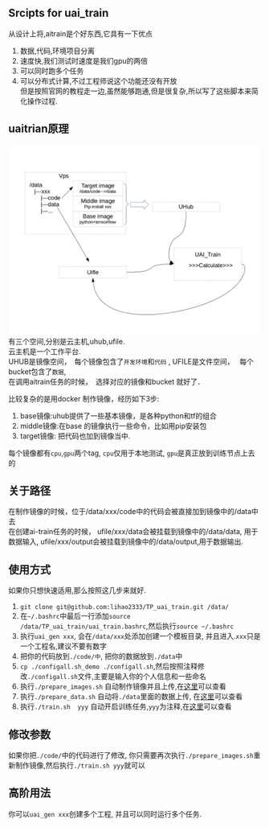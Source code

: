 ## Srcipts for uai_train
从设计上将,aitrain是个好东西,它具有一下优点  
1. 数据,代码,环境项目分离
2. 速度快,我们测试时速度是我们gpu的两倍
3. 可以同时跑多个任务 
4. 可以分布式计算,不过工程师说这个功能还没有开放  
但是按照官网的教程走一边,虽然能够跑通,但是很复杂,所以写了这些脚本来简化操作过程.

## uaitrian原理
![uaitrain](readme/uai_train.jpg)
有三个空间,分别是云主机,uhub,ufile.  
云主机是一个工作平台.  
UHUB是镜像空间，　每个镜像包含了`开发环境`和`代码`  , 
UFILE是文件空间，　 每个bucket包含了`数据`,   
在调用aitrain任务的时候，　选择对应的镜像和bucket 就好了．

比较复杂的是用docker 制作镜像，经历如下3步:
1. base镜像:uhub提供了一些基本镜像，是各种python和tf的组合
2. middle镜像:在base 的镜像执行一些命令，比如用pip安装包
3. target镜像: 把代码也加到镜像当中.

每个镜像都有`cpu`,`gpu`两个tag, `cpu`仅用于本地测试, `gpu`是真正放到训练节点上去的

## 关于路径
在制作镜像的时候，位于/data/xxx/code中的代码会被直接加到镜像中的/data中去  
在创建ai-train任务的时候，
    ufile/xxx/data会被挂载到镜像中的/data/data, 用于数据输入,
    ufile/xxx/output会被挂载到镜像中的/data/output,用于数据输出.



## 使用方式
如果你只想快速适用,那么按照这几步来就好.
1. `git clone git@github.com:lihao2333/TP_uai_train.git /data/` 
2. 在`~/.bashrc`中最后一行添加`source /data/TP_uai_train/uai_train.bashrc`,然后执行`source ~/.bashrc`
3. 执行`uai_gen xxx`, 会在`/data/xxx`处添加创建一个模板目录, 并且进入.`xxx`只是一个工程名,建议不要有数字
4. 把你的代码放到`./code/中`, 把你的数据放到`./data`中
5. `cp ./configall.sh_demo ./configall.sh`,然后按照注释修改`./configall.sh`文件,主要是输入你的个人信息和一些命名
6. 执行`./prepare_images.sh` 自动制作镜像并且上传,在[这里](https://console.ucloud.cn/uhub/uhub/user_image)可以查看
7. 执行`./prepare_data.sh` 自动将`./data`里面的数据上传, 在[这里](https://console.ucloud.cn/ufile/ufile/manage/normal)可以查看
8. 执行`./train.sh  yyy`  自动开启训练任务,`yyy`为注释,在[这里](https://console.ucloud.cn/uaitrain/manage)可以查看

## 修改参数
如果你把`./code/`中的代码进行了修改, 你只需要再次执行`./prepare_images.sh`重新制作镜像,然后执行`./train.sh yyy`就可以

## 高阶用法
你可以`uai_gen xxx`创建多个工程, 并且可以同时运行多个任务.
